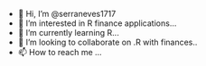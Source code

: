 - 👋 Hi, I’m @serraneves1717
- 👀 I’m interested in R finance applications...
- 🌱 I’m currently learning R...
- 💞️ I’m looking to collaborate on .R with finances..
- 📫 How to reach me ...

<!---
serraneves1717/serraneves1717 is a ✨ special ✨ repository because its `README.md` (this file) appears on your GitHub profile.
You can click the Preview link to take a look at your changes.
--->
